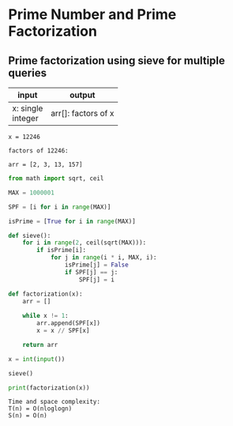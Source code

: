 # Prime Number and Prime Factorization

## Prime factorization using sieve for multiple queries

| input | output |
| --- | --- |
| x: single<br>integer | arr[]: factors of x

```
x = 12246

factors of 12246:

arr = [2, 3, 13, 157]
```

```python
from math import sqrt, ceil

MAX = 1000001

SPF = [i for i in range(MAX)]

isPrime = [True for i in range(MAX)]

def sieve():
    for i in range(2, ceil(sqrt(MAX))):
        if isPrime[i]:
            for j in range(i * i, MAX, i):
                isPrime[j] = False
                if SPF[j] == j:
                    SPF[j] = i

def factorization(x):
    arr = []
    
    while x != 1:
        arr.append(SPF[x])
        x = x // SPF[x]

    return arr

x = int(input())

sieve()

print(factorization(x))
```
```
Time and space complexity:
T(n) = O(nloglogn)
S(n) = O(n)
```